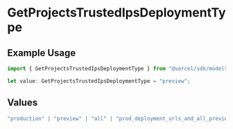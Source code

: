 # GetProjectsTrustedIpsDeploymentType

## Example Usage

```typescript
import { GetProjectsTrustedIpsDeploymentType } from "@vercel/sdk/models/getprojectsop.js";

let value: GetProjectsTrustedIpsDeploymentType = "preview";
```

## Values

```typescript
"production" | "preview" | "all" | "prod_deployment_urls_and_all_previews"
```